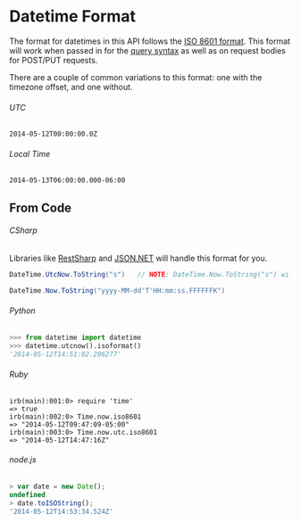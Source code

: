 Datetime Format
===============

The format for datetimes in this API follows the [ISO 8601 format](http://en.wikipedia.org/wiki/ISO_8601). This format will work when passed in for the [query syntax](/docs/resources/query_syntax.md) as well as on request bodies for POST/PUT requests.

There are a couple of common variations to this format: one with the timezone offset, and one without.

###### UTC

```shell
2014-05-12T00:00:00.0Z
```

###### Local Time

```shell
2014-05-13T06:00:00.000-06:00
```

From Code
---------

###### CSharp

Libraries like [RestSharp](http://restsharp.org/) and [JSON.NET](http://james.newtonking.com/json) will handle this format for you.

```csharp
DateTime.UtcNow.ToString("s")   // NOTE: DateTime.Now.ToString("s") will give local time without the offset
```

```csharp
DateTime.Now.ToString("yyyy-MM-dd'T'HH:mm:ss.FFFFFFK")
```

###### Python

```python
>>> from datetime import datetime
>>> datetime.utcnow().isoformat()
'2014-05-12T14:51:02.206277'
```

###### Ruby

```irb
irb(main):001:0> require 'time'
=> true
irb(main):002:0> Time.now.iso8601
=> "2014-05-12T09:47:09-05:00"
irb(main):003:0> Time.now.utc.iso8601
=> "2014-05-12T14:47:16Z"
```

###### node.js

```js
> var date = new Date();
undefined
> date.toISOString();
'2014-05-12T14:53:34.524Z'
```